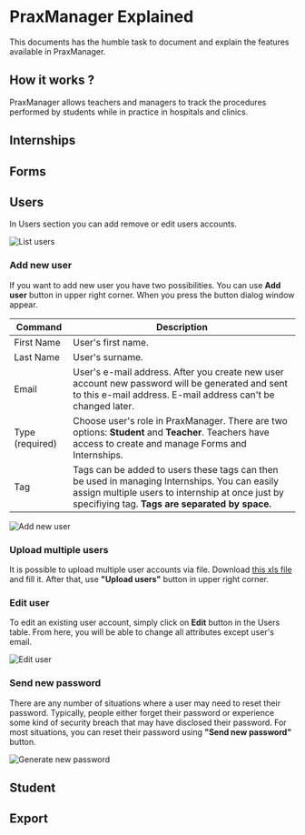 # PraxManager Explained
This documents has the humble task to document and explain the features available in PraxManager.

## How it works ?
PraxManager allows teachers and managers to track the procedures performed by 
students while in practice in hospitals and clinics.

## Internships

## Forms

## Users
In Users section you can add remove or edit users accounts.

![List users](https://raw.githubusercontent.com/sisojpsojic/PraxManager/users-manual/docs/manual/pm_list.png)

### Add new user
If you want to add new user you have two possibilities. You can use **Add user** button in upper right corner.
When you press the button dialog window appear.

| Command | Description |
| --- | --- |
| First Name | User's first name. |
| Last Name | User's surname. |
| Email | User's e-mail address. After you create new user account new password will be generated and sent to this e-mail address. E-mail address can't be changed later. |
| Type (required) | Choose user's role in PraxManager. There are two options: **Student** and **Teacher**. Teachers have access to create and manage Forms and Internships. |
| Tag | Tags can be added to users these tags can then be used in managing Internships. You can easily assign multiple users to internship at once just by specifiying tag. **Tags are separated by space.**|

![Add new user](https://raw.githubusercontent.com/sisojpsojic/PraxManager/users-manual/docs/manual/pm_adduser.png)

### Upload multiple users
It is possible to upload multiple user accounts via file. Download [this xls file](https://github.com/cope-project/PraxManager/blob/master/docs/samples/users_sample.xlsx?raw=true) and fill it. After that, use **"Upload users"** button in upper right corner.

### Edit user
To edit an existing user account, simply click on **Edit** button in the Users table. From here, you will be able to change all attributes except user's email.

![Edit user](https://raw.githubusercontent.com/sisojpsojic/PraxManager/users-manual/docs/manual/pm_updateuser.png)

### Send new password
There are any number of situations where a user may need to reset their password. Typically, people either forget their password or experience some kind of security breach that may have disclosed their password. For most situations, you can reset their password using **"Send new password"** button.

![Generate new password](https://raw.githubusercontent.com/sisojpsojic/PraxManager/users-manual/docs/manual/pm_sendnewpassword.png)


## Student

## Export